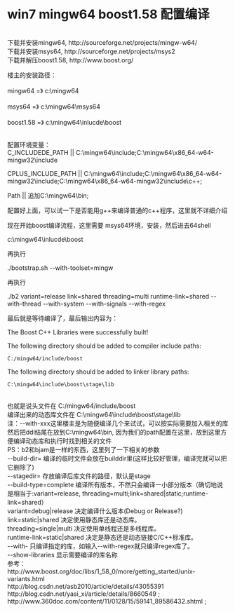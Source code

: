 win7 mingw64 boost1.58 配置编译
===
<br>  
下载并安装mingw64, http://sourceforge.net/projects/mingw-w64/<br>
下载并安装msys64, http://sourceforge.net/projects/msys2<br>  
下载并解压boost1.58, http://www.boost.org/<br>  


楼主的安装路径：<br>  
 mingw64 =》 c:\mingw64<br>  
 msys64 =》 c:\mingw64\msys64<br>  
 boost1.58 =》 c:\mingw64\inlucde\boost<br>  

<br>  
配置环境变量：<br>  
C_INCLUDEDE_PATH     || C:\mingw64\include;C:\mingw64\x86_64-w64-mingw32\include<br>  

CPLUS_INCLUDE_PATH || C:\mingw64\include;C:\mingw64\x86_64-w64-mingw32\include;C:\mingw64\x86_64-w64-mingw32\include\c++;<br>  

Path                                  || 追加C:\mingw64\bin;<br>  


配置好上面，可以试一下是否能用g++来编译普通的c++程序，这里就不详细介绍<br>  

现在开始boost编译流程，这里需要 msys64环境，安装，然后进去64shell<br>  

c:\mingw64\inlucde\boost<br>  

再执行<br>  

./bootstrap.sh --with-toolset=mingw  

再执行<br>  

./b2 variant=release link=shared threading=multi runtime-link=shared --with-thread --with-system --with-signals --with-regex


最后就是等待编译了，最后输出内容为：<br>  

The Boost C++ Libraries were successfully built!

The following directory should be added to compiler include paths:

    C:/mingw64/include/boost

The following directory should be added to linker library paths:

    C:\mingw64\include\boost\stage\lib
    

<br>  
也就是说头文件在 C:/mingw64/include/boost
<br>  
编译出来的动态库文件在 C:\mingw64\include\boost\stage\lib

<br>  
注：--with-xxx这里楼主是为随便编译几个来试试，可以按实际需要加入相关的库

<br>  
然后把ddl结尾在放到C:\mingw64\bin, 因为我们的path配置在这里，放到这里方便编译动态库和执行时找到相关的文件

<br>  
PS：b2和bjam是一样的东西，这里列了一下相关的参数
<br>  
 --build-dir=<builddir>        编译的临时文件会放在builddir里(这样比较好管理，编译完就可以把它删除了) 
 <br>  
--stagedir=<stagedir>          存放编译后库文件的路径，默认是stage 
<br>  
--build-type=complete          编译所有版本，不然只会编译一小部分版本（确切地说是相当于:variant=release, threading=multi;link=shared|static;runtime-link=shared） 
<br>  
variant=debug|release          决定编译什么版本(Debug or Release?) 
<br>  
link=static|shared             决定使用静态库还是动态库。 
<br>  
threading=single|multi         决定使用单线程还是多线程库。 
<br>  
runtime-link=static|shared     决定是静态还是动态链接C/C++标准库。 
<br>  
--with-<library>               只编译指定的库，如输入--with-regex就只编译regex库了。 
<br>  
--show-libraries               显示需要编译的库名称


<br>  
参考：
<br>  
http://www.boost.org/doc/libs/1_58_0/more/getting_started/unix-variants.html
<br>  
http://blog.csdn.net/asb2010/article/details/43055391
<br>  
http://blog.csdn.net/yasi_xi/article/details/8660549 ;
<br>  
http://www.360doc.com/content/11/0128/15/59141_89586432.shtml ;
